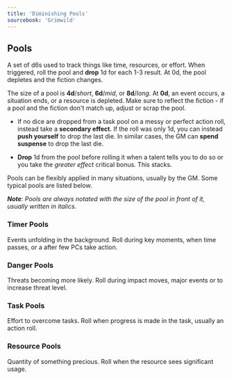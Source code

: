 ```yaml
---
title: 'Diminishing Pools'
sourcebook: 'Grimwild'
---
```


## Pools

A set of d6s used to track things like time, resources, or effort. When triggered, roll the pool and **drop** 1d for each 1-3 result. At 0d, the pool depletes and the fiction changes.

The size of a pool is **4d**/_short_, **6d**/_mid_, or **8d**/_long_. At **0d**, an event occurs, a situation ends, or a resource is depleted. Make sure to reflect the fiction - if a pool and the fiction don't match up, adjust or scrap the pool.

- If no dice are dropped from a task pool on a messy or perfect action roll, instead take a **secondary effect**. If the roll was only 1d, you can instead **push yourself** to drop the last die. In similar cases, the GM can **spend suspense** to drop the last die.

- **Drop** 1d from the pool before rolling it when a talent tells you to do so or you take the _greater effect_ critical bonus. This stacks.

Pools can be flexibly applied in many situations, usually by the GM. Some typical pools are listed below.

**_Note_**: _Pools are always notated with the size of the pool in front of it, usually written in italics_.

### Timer Pools

Events unfolding in the background. Roll during key moments, when time passes, or a after few PCs take action.

### Danger Pools

Threats becoming more likely. Roll during impact moves, major events or to increase threat level.

### Task Pools

Effort to overcome tasks. Roll when progress is made in the task, usually an action roll.

### Resource Pools

Quantity of something precious. Roll when the resource sees significant usage.
